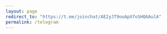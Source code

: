 ```yaml
---
layout: page
redirect_to: "https://t.me/joinchat/AE2yJT9ooApXfoSHQ6AulA"
permalink: /telegram
---
```

